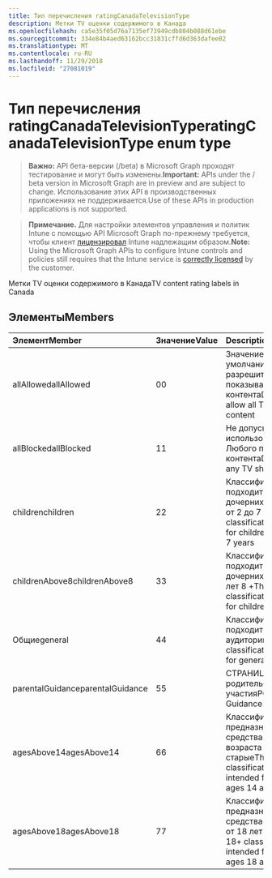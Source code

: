 ```yaml
---
title: Тип перечисления ratingCanadaTelevisionType
description: Метки TV оценки содержимого в Канада
ms.openlocfilehash: ca5e35f05d76a7135ef73949cdb804b088d61ebe
ms.sourcegitcommit: 334e84b4aed63162bcc31831cffd6d363dafee02
ms.translationtype: MT
ms.contentlocale: ru-RU
ms.lasthandoff: 11/29/2018
ms.locfileid: "27081019"
---
```

# <a name="ratingcanadatelevisiontype-enum-type"></a><span data-ttu-id="4cd70-103">Тип перечисления ratingCanadaTelevisionType</span><span class="sxs-lookup"><span data-stu-id="4cd70-103">ratingCanadaTelevisionType enum type</span></span>

> <span data-ttu-id="4cd70-104">**Важно:** API бета-версии (/beta) в Microsoft Graph проходят тестирование и могут быть изменены.</span><span class="sxs-lookup"><span data-stu-id="4cd70-104">**Important:** APIs under the / beta version in Microsoft Graph are in preview and are subject to change.</span></span> <span data-ttu-id="4cd70-105">Использование этих API в производственных приложениях не поддерживается.</span><span class="sxs-lookup"><span data-stu-id="4cd70-105">Use of these APIs in production applications is not supported.</span></span>

> <span data-ttu-id="4cd70-106">**Примечание.** Для настройки элементов управления и политик Intune с помощью API Microsoft Graph по-прежнему требуется, чтобы клиент [лицензировал](https://go.microsoft.com/fwlink/?linkid=839381) Intune надлежащим образом.</span><span class="sxs-lookup"><span data-stu-id="4cd70-106">**Note:** Using the Microsoft Graph APIs to configure Intune controls and policies still requires that the Intune service is [correctly licensed](https://go.microsoft.com/fwlink/?linkid=839381) by the customer.</span></span>

<span data-ttu-id="4cd70-107">Метки TV оценки содержимого в Канада</span><span class="sxs-lookup"><span data-stu-id="4cd70-107">TV content rating labels in Canada</span></span>
## <a name="members"></a><span data-ttu-id="4cd70-108">Элементы</span><span class="sxs-lookup"><span data-stu-id="4cd70-108">Members</span></span>
|<span data-ttu-id="4cd70-109">Элемент</span><span class="sxs-lookup"><span data-stu-id="4cd70-109">Member</span></span>|<span data-ttu-id="4cd70-110">Значение</span><span class="sxs-lookup"><span data-stu-id="4cd70-110">Value</span></span>|<span data-ttu-id="4cd70-111">Description</span><span class="sxs-lookup"><span data-stu-id="4cd70-111">Description</span></span>|
|:---|:---|:---|
|<span data-ttu-id="4cd70-112">allAllowed</span><span class="sxs-lookup"><span data-stu-id="4cd70-112">allAllowed</span></span>|<span data-ttu-id="4cd70-113">0</span><span class="sxs-lookup"><span data-stu-id="4cd70-113">0</span></span>|<span data-ttu-id="4cd70-114">Значение по умолчанию, разрешить всем TV показывает контента</span><span class="sxs-lookup"><span data-stu-id="4cd70-114">Default value, allow all TV shows content</span></span>|
|<span data-ttu-id="4cd70-115">allBlocked</span><span class="sxs-lookup"><span data-stu-id="4cd70-115">allBlocked</span></span>|<span data-ttu-id="4cd70-116">1</span><span class="sxs-lookup"><span data-stu-id="4cd70-116">1</span></span>|<span data-ttu-id="4cd70-117">Не допускайте использование Любого показывает контента</span><span class="sxs-lookup"><span data-stu-id="4cd70-117">Do not allow any TV shows content</span></span>|
|<span data-ttu-id="4cd70-118">children</span><span class="sxs-lookup"><span data-stu-id="4cd70-118">children</span></span>|<span data-ttu-id="4cd70-119">2</span><span class="sxs-lookup"><span data-stu-id="4cd70-119">2</span></span>|<span data-ttu-id="4cd70-120">Классификация C подходит для дочерних элементов от 2 до 7 лет</span><span class="sxs-lookup"><span data-stu-id="4cd70-120">The C classification is suitable for children ages of 2 to 7 years</span></span>|
|<span data-ttu-id="4cd70-121">childrenAbove8</span><span class="sxs-lookup"><span data-stu-id="4cd70-121">childrenAbove8</span></span>|<span data-ttu-id="4cd70-122">3</span><span class="sxs-lookup"><span data-stu-id="4cd70-122">3</span></span>|<span data-ttu-id="4cd70-123">Классификация C8 подходит для дочерних элементов лет 8 +</span><span class="sxs-lookup"><span data-stu-id="4cd70-123">The C8 classification is suitable for children ages 8+</span></span>|
|<span data-ttu-id="4cd70-124">Общие</span><span class="sxs-lookup"><span data-stu-id="4cd70-124">general</span></span>|<span data-ttu-id="4cd70-125">4</span><span class="sxs-lookup"><span data-stu-id="4cd70-125">4</span></span>|<span data-ttu-id="4cd70-126">Классификация G подходит для аудитории</span><span class="sxs-lookup"><span data-stu-id="4cd70-126">The G classification is suitable for general audience</span></span>|
|<span data-ttu-id="4cd70-127">parentalGuidance</span><span class="sxs-lookup"><span data-stu-id="4cd70-127">parentalGuidance</span></span>|<span data-ttu-id="4cd70-128">5</span><span class="sxs-lookup"><span data-stu-id="4cd70-128">5</span></span>|<span data-ttu-id="4cd70-129">СТРАНИЦА родительского участия</span><span class="sxs-lookup"><span data-stu-id="4cd70-129">PG, Parental Guidance</span></span>|
|<span data-ttu-id="4cd70-130">agesAbove14</span><span class="sxs-lookup"><span data-stu-id="4cd70-130">agesAbove14</span></span>|<span data-ttu-id="4cd70-131">6</span><span class="sxs-lookup"><span data-stu-id="4cd70-131">6</span></span>|<span data-ttu-id="4cd70-132">Классификация 14 + предназначена для средства просмотра возраста 14 и старые</span><span class="sxs-lookup"><span data-stu-id="4cd70-132">The 14+ classification is intended for viewers ages 14 and older</span></span>|
|<span data-ttu-id="4cd70-133">agesAbove18</span><span class="sxs-lookup"><span data-stu-id="4cd70-133">agesAbove18</span></span>|<span data-ttu-id="4cd70-134">7</span><span class="sxs-lookup"><span data-stu-id="4cd70-134">7</span></span>|<span data-ttu-id="4cd70-135">Классификация 18 + предназначена для средства просмотра от 18 лет и старые</span><span class="sxs-lookup"><span data-stu-id="4cd70-135">The 18+ classification is intended for viewers ages 18 and older</span></span>|





